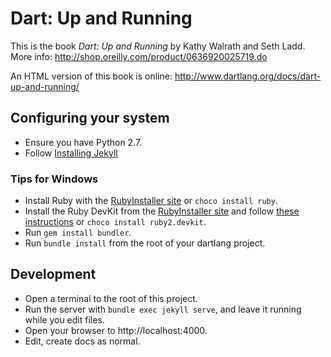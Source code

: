 Dart: Up and Running
=============

This is the book _Dart: Up and Running_ by Kathy Walrath and Seth Ladd.
More info: http://shop.oreilly.com/product/0636920025719.do

An HTML version of this book is online:
http://www.dartlang.org/docs/dart-up-and-running/

## Configuring your system

* Ensure you have Python 2.7.
* Follow [Installing Jekyll](https://help.github.com/articles/using-jekyll-with-pages/#installing-jekyll)

### Tips for Windows

* Install Ruby with the [RubyInstaller site](http://rubyinstaller.org/downloads/) or `choco install ruby`.
* Install the Ruby DevKit from the [RubyInstaller site](http://rubyinstaller.org/downloads/) and follow [these instructions](https://github.com/oneclick/rubyinstaller/wiki/Development-Kit) or `choco install ruby2.devkit`.
* Run `gem install bundler`.
* Run `bundle install` from the root of your dartlang project.

## Development

* Open a terminal to the root of this project.
* Run the server with `bundle exec jekyll serve`, and leave it running while you edit files.
* Open your browser to http://localhost:4000.
* Edit, create docs as normal.
